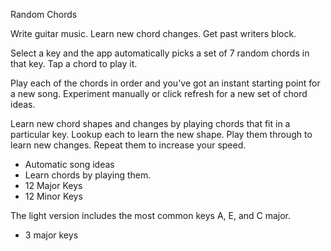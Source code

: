 Random Chords

Write guitar music. Learn new chord changes. Get past writers block.

Select a key and the app automatically picks a set of 7 random chords in that key. Tap a chord to play it.

Play each of the chords in order and you've got an instant starting point for a new song. Experiment manually or click refresh for a new set of chord ideas.

Learn new chord shapes and changes by playing chords that fit in a particular key. Lookup each to learn the new shape. Play them through to learn new changes. Repeat them to increase your speed.

- Automatic song ideas
- Learn chords by playing them.
- 12 Major Keys
- 12 Minor Keys

The light version includes the most common keys A, E, and C major.

- 3 major keys